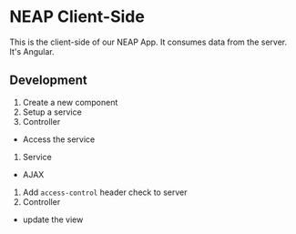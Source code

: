 # NEAP Client-Side

This is the client-side of our NEAP App. It consumes data from the server. It's Angular.

## Development

1. Create a new component
1. Setup a service
1. Controller
  - Access the service
1. Service
  - AJAX
1. Add `access-control` header check to server
1. Controller
  - update the view
